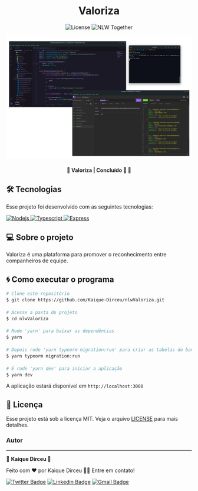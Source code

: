 <h1 align="center"> Valoriza </h1>

<p align="center">
  <img alt="License" src="https://img.shields.io/static/v1?label=license&message=MIT&color=8257E5&labelColor=000000">

  <img src="https://img.shields.io/static/v1?label=NLW&message=Together&color=8257E5&labelColor=000000" alt="NLW Together" />
</p>

<p align="center">
  <img src="https://github.com/Kaique-Dirceu/nlwValoriza/blob/main/.github/preview.png" />
</p>

<h4 align="center"> 
	🚧  Valoriza | Concluído 🚀 🚧
</h4>


## 🛠 Tecnologias 

Esse projeto foi desenvolvido com as seguintes tecnologias:

<a align="center" href="https://nodejs.org/en/">
  <img alt="Nodejs" src="https://img.shields.io/badge/Node.js-43853D?style=for-the-badge&logo=node.js&logoColor=white" />
</a>

<a align="center" href="https://www.typescriptlang.org/">
  <img alt="Typescript" src="https://img.shields.io/badge/TypeScript-007ACC?style=for-the-badge&logo=typescript&logoColor=white" />
</a>

<a align="center" href="https://expressjs.com/pt-br/">
  <img alt="Express" src="https://img.shields.io/badge/Express.js-404D59?style=for-the-badge" />
</a>

## 💻 Sobre o projeto

Valoriza é uma plataforma para promover o reconhecimento entre companheiros de equipe.

## 🌀 Como executar o programa

```bash
# Clone este repositório
$ git clone https://github.com/Kaique-Dirceu/nlwValoriza.git

# Acesse a pasta do projeto 
$ cd nlwValoriza

# Rode 'yarn' para baixar as dependências
$ yarn

# Depois rode 'yarn typeorm migration:run' para criar as tabelas do banco de dados
$ yarn typeorm migration:run

# E rode 'yarn dev' para iniciar a aplicação 
$ yarn dev

```

  A aplicação estará disponivel em `http://localhost:3000`


## 📄 Licença

Esse projeto está sob a licença MIT. Veja o arquivo [LICENSE](LICENSE) para mais detalhes.



### Autor
---
👾
<b>Kaique Dirceu 🚀</b>

Feito com ❤️ por Kaique Dirceu 👋🏽 Entre em contato!

[![Twitter Badge](https://img.shields.io/badge/-@Kaique_dirceu-1ca0f1?style=flat-square&labelColor=1ca0f1&logo=twitter&logoColor=white&link=https://twitter.com/Kaique_dirceu)](https://twitter.com/Kaique_dirceu)  [![Linkedin Badge](https://img.shields.io/badge/-Kaique-blue?style=flat-square&logo=Linkedin&logoColor=white&link=https://www.linkedin.com/in/kaique-dirceu-8863731a6/)](https://www.linkedin.com/in/kaique-dirceu/)   [![Gmail Badge](https://img.shields.io/badge/-contatokaiquedirceu@gmail.com-c14438?style=flat-square&logo=Gmail&logoColor=white&link=mailto:contatokaiquedirceu@gmail.com)](mailto:contatokaiquedirceu@gmail.com)
